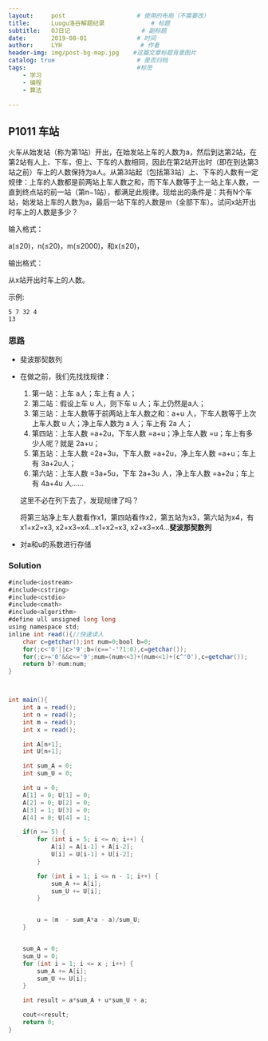 ```yaml
---
layout:     post                    # 使用的布局（不需要改）
title:      Luogu洛谷解题纪录	           	# 标题 
subtitle:   OJ日记					# 副标题
date:       2019-08-01              # 时间
author:     LYH                      # 作者
header-img: img/post-bg-map.jpg    #这篇文章标题背景图片
catalog: true                       # 是否归档
tags:                               #标签
    - 学习
    - 编程
    - 算法

---
```


## P1011 车站

火车从始发站（称为第1站）开出，在始发站上车的人数为a，然后到达第2站，在第2站有人上、下车，但上、下车的人数相同，因此在第2站开出时（即在到达第3站之前）车上的人数保持为a人。从第3站起（包括第3站）上、下车的人数有一定规律：上车的人数都是前两站上车人数之和，而下车人数等于上一站上车人数，一直到终点站的前一站（第n−1站），都满足此规律。现给出的条件是：共有N个车站，始发站上车的人数为a，最后一站下车的人数是m（全部下车）。试问x站开出时车上的人数是多少？

输入格式：

a(≤20)，n(≤20)，m(≤2000)，和x(≤20)，

输出格式：

从x站开出时车上的人数。

示例:

```
5 7 32 4
13
```

### 思路

* 斐波那契数列

* 在做之前，我们先找找规律：

  1. 第一站：上车 a人；车上有 a 人；
  2. 第二站：假设上车 u 人，则下车 u 人；车上仍然是a人；
  3. 第三站：上车人数等于前两站上车人数之和：a+u 人，下车人数等于上次上车人数 u 人；净上车人数为 a 人；车上有 2a 人；
  4. 第四站：上车人数 =a+2u，下车人数 =a+u；净上车人数 =u；车上有多少人呢？就是 2a+u；
  5. 第五站：上车人数 =2a+3u，下车人数 =a+2u，净上车人数 =a+u；车上有 3a+2u人；
  6. 第六站：上车人数 =3a+5u，下车 2a+3u 人，净上车人数 =a+2u；车上有 4a+4u 人……

  这里不必在列下去了，发现规律了吗？

  将第三站净上车人数看作x1，第四站看作x2，第五站为x3，第六站为x4，有 x1+x2=x3, x2+x3=x4…x1+x2=x3, x2+x3=x4…**斐波那契数列**

* 对a和u的系数进行存储

### Solution

```java
#include<iostream>
#include<cstring>
#include<cstdio>
#include<cmath>
#include<algorithm>
#define ull unsigned long long
using namespace std;
inline int read(){//快速读入
    char c=getchar();int num=0;bool b=0;
    for(;c<'0'||c>'9';b=(c=='-'?1:0),c=getchar());
    for(;c>='0'&&c<='9';num=(num<<3)+(num<<1)+(c^'0'),c=getchar());
    return b?-num:num;
}



int main(){
    int a = read();
    int n = read();
    int m = read();
    int x = read();

    int A[n+1];
    int U[n+1];

    int sum_A = 0;
    int sum_U = 0;

    int u = 0;
    A[1] = 0; U[1] = 0;
    A[2] = 0; U[2] = 0;
    A[3] = 1; U[3] = 0;
    A[4] = 0; U[4] = 1;

    if(n >= 5) {
        for (int i = 5; i <= n; i++) {
            A[i] = A[i-1] + A[i-2];
            U[i] = U[i-1] + U[i-2];
        }

        for (int i = 1; i <= n - 1; i++) {
            sum_A += A[i];
            sum_U += U[i];
        }


        u = (m  - sum_A*a - a)/sum_U;
    }


    sum_A = 0;
    sum_U = 0;
    for (int i = 1; i <= x ; i++) {
        sum_A += A[i];
        sum_U += U[i];
    }

    int result = a*sum_A + u*sum_U + a;

    cout<<result;
    return 0;
}
```


